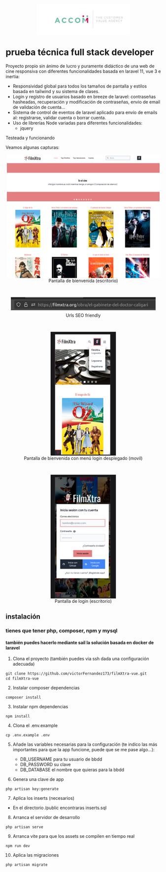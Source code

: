 
<p align="center">
    <img align="center" src="https://github.com/victorFernandez173/victor-fernandez-accom/blob/main/public/images/logo.png?raw=true" height="100" />
</p>


# prueba técnica full stack developer

Proyecto propio sin ánimo de lucro y puramente didáctico de una web de cine responsiva con diferentes funcionalidades basada en laravel 11, vue 3 e inertia:

- Responsividad global para todos los tamaños de pantalla y estilos basada en tailwind y su sistema de clases.
- Login y registro de usuarios basado en breeze de laravel: contraseñas hasheadas, recuperación y modificación de contraseñas, envio de email de validación de cuenta...
- Sistema de control de eventos de laravel aplicado para envío de emails al: registrarse, validar cuenta o borrar cuenta.
- Uso de librerías Node variadas para diferentes funcionalidades:
    - jquery

Testeada y funcionando

Veamos algunas capturas:

<p align="center">
    <img align="center" src="https://github.com/victorFernandez173/filmXtra-vue/blob/main/public/screenshots/01.png?raw=true" height="400" />
    <br>Pantalla de bienvenida (escritorio)
</p>
<br>
<p align="center">
    <img align="center" src="https://github.com/victorFernandez173/filmXtra-vue/blob/main/public/screenshots/14.png?raw=true" height="50" />
    <br>Urls SEO friendly 
</p>
<br>
<p align="center">
    <img align="center" src="https://github.com/victorFernandez173/filmXtra-vue/blob/main/public/screenshots/02.png?raw=true" height="400" />
    <br>Pantalla de bienvenida con menú login desplegado (movil)
</p>
<br>
<p align="center">
    <img align="center" src="https://github.com/victorFernandez173/filmXtra-vue/blob/main/public/screenshots/03.png?raw=true" height="400" />
    <br>Pantalla de login (escritorio)
</p>


## instalación
### tienes que tener php, composer, npm y mysql
#### también puedes hacerlo mediante sail la solución basada en docker de laravel

1. Clona el proyecto (también puedes via ssh dada una configuración adecuada)
```
git clone https://github.com/victorFernandez173/filmXtra-vue.git
cd filmXtra-vue
```
2. Instalar composer dependencias
```
composer install
```
3. Instalar npm dependencias
```
npm install
```
4. Clona el .env.example
```
cp .env.example .env
```
5. Añade las variables necesarias para la configuración
   (te indico las más importantes para que la app funcione, puede que se me pase algo...):
    + DB_USERNAME para tu usuario de bbdd
    + DB_PASSWORD su clave
    + DB_DATABASE el nombre que quieras para la bbdd


6. Genera una clave de app
```
php artisan key:generate
``` 

7. Aplica los inserts (necesarios)
+ En el directorio /public encontraras inserts.sql
8. Arranca el servidor de desarrollo
```
php artisan serve
```
9. Arranca vite para que los assets se compilen en tiempo real
```
npm run dev
```
10. Aplica las migraciones
```
php artisan migrate
```
